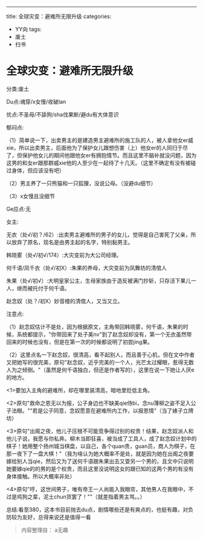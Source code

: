 ---
title: 全球灾变：避难所无限升级
categories:
- YY向
tags:
- 废土
- 扫书
# 全球灾变：避难所无限升级
分类:废土

Du点:魂穿/x女慢/收破lan

优点:不圣母/不舔狗/sha伐果断/避du有大体意识

郁闷点:

（1）简单说一下，出卖男主的是建造男主避难所的施工队的人，被人拿他女er威xie，所以出卖男主，后面他为了保护女儿跟想伤害（上）他女er的人同归于尽了，但保护他女儿的期间他跟他女er有拥抱情节。而且这里不脑补就没问题，因为这男的和女er跟那群威xie他的人至少在一起待了十几天。（这里不确定有没有被碰过身体，但应该没有吧）

（2）男主养了一只熊猫和一只狐狸，没说公母。（没避du细节）

（3）x女慢且没细节

Ge应点:无

女主:

无衣（处√/初？/62）:出卖男主避难所的男子的女儿，觉得是自己害死了父亲，所以放弃了原名，现名是由男主起的名字，特别黏男主。

韩晓雾（处√/初√/174）:大灾变前为大公司经理。

何千语/凤千衣（处√/初X）:朱果的养母，大灾变前为凤舞坊的清倌人

朱果（处√/初√）:大明皇家公主，生母家族由于造反被满门抄斩，只存活下果儿一人，继而被托付于何千语。

赵念奴（处？/初X）妙音楼的清倌人，又当又立。

注意点:

（1）赵念奴估计不是处，因为根据原文，主角带回韩晓雾，何千语，朱果的时候，系统都提示，"你带回来了处子美nv"到了赵念奴却没有，第一个无衣虽然带回来的时候也没有，但是在第一次的时候都说明了初尝jing果。

（2）这里点名一下赵念奴，很清高，看不起别人，而且善于心机，但在文中作者又把她写的很完美，原句"赵念奴，近乎完美的一个人，光芒太过耀眼，惹得无数人为之倾倒。"（虽然是何千语独白，但还是作者写的），这里在说一下她让人厌e的地方。

\<1\>要加入主角的避难所，却在哪里装清高，暗地里贬低主角。

\<2\>原句"救命之恩无以为报，公子身边也不缺美qie侍bi，念nu薄柳之姿不足入公子法眼。""若是公子同意，念奴愿意在避难所内工作，以报恩情"（当了婊子立牌坊）

\<3\>原句"出阁之夜，他儿子压根不可能竞争得过别的权贵！结果，赵念奴派人和他儿子说，我愿与你私奔。柳木当即狂喜，被当成了工具人，成了赵念奴计划中的棋子！她用整个扬州城当棋盘，以自己，各个quan贵，guan员，商人为棋子，在那一夜下了一盘大棋！"（我为啥认为她大概率不是处，就是因为她在出阁之夜要嫁给别人当qie，然后又为了送何千语跟朱果出去又耍另一个男的，且文中只说明她要嫁qie的的男的是个权贵，而且这里没说明这女的跟已知的这两个男的有没有身体接触。所以大概率非处）

\<4\>原句"哼，这世间男子，唯有帝王一人尚能入我眼帘，其他男人在我眼中，不过是鸡狗之辈，泥土chun货罢了！""（就差指着男主骂。。）

总结:看至380，这本书目前抛去du点，剧情哪些还是有爽点的，也挺有趣，对负防较为友好，总得来说还是值得一看


> 内容整理自： a无趣